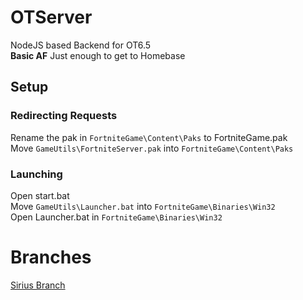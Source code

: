 # OTServer
NodeJS based Backend for OT6.5
<br>
**Basic AF** Just enough to get to Homebase
## Setup
### Redirecting Requests
Rename the pak in ```FortniteGame\Content\Paks``` to FortniteGame.pak
<br>
Move ```GameUtils\FortniteServer.pak``` into ```FortniteGame\Content\Paks```
###  Launching
Open start.bat
<br>
Move ```GameUtils\Launcher.bat``` into ```FortniteGame\Binaries\Win32```
<br>
Open Launcher.bat in ```FortniteGame\Binaries\Win32```

# Branches
[Sirius Branch](https://github.com/ProjectEternal/Backend/tree/sirius)